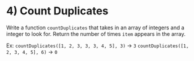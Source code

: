 # 4) Count Duplicates

Write a function `countDuplicates` that takes in an array of integers and a integer to look for.
Return the number of times `item` appears in the array.

Ex:
`countDuplicates([1, 2, 3, 3, 3, 4, 5], 3)` -> `3`
`countDuplicates([1, 2, 3, 4, 5], 6)` -> `0`
